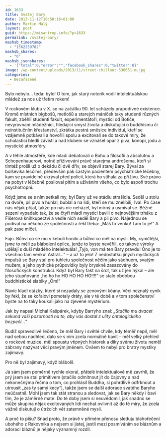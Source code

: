 ```yaml
---
id: 1633
title: Svatej Bary
date: 2013-11-12T10:50:16+01:00
author: Martin Malý
layout: post
guid: https://misantrop.info/?p=1633
permalink: /svatej-bary/
mashsb_timestamp:
  - "1562239782"
mashsb_shares:
  - "0"
mashsb_jsonshares:
  - '{"total":0,"error":"","facebook_shares":0,"twitter":0}'
image: /wp-content/uploads/2013/11/street-chillout-530651-m.jpg
categories:
  - Nezařazené
---
```

Bylo nebylo&#8230; teda: bylo! O tom, jak starý notorik vodil intelektuálskou mládež za nos už třetím rokem!

<!--more-->

V rockovém klubu v X. se na začátku 90. let scházely prapodivné existence. Kromě místních bigbošů, metlošů a starejch mániček taky studenti různých fakult, zběhlí studenti fakult, experimentátoři, mystici od Botiče, nevyrovnaní mládežníci, hledající smysl života a diskutující o buddhismu či neinstitučním křesťanství, zkrátka pestrá směsice individuí, kteří se vzájemně potkávali a hovořili spolu a excitovali se do takové míry, že scholastici bledli závistí a nad klubem se vznášel opar z piva, konopí, jodu a mystické atmosféry.

A v téhle atmosféře, kde mladí debatovali o Bohu a filosofii a absolutnu a Schopenhauerovi, notně přiživováni právě starejma androšema, kteří si tímtéž prošli už o dekádu či dvě dřív, se objevil starej Bary. Býval za bolševika lecčíms, především pak častým pacientem psychiatrické léčebny, kam se pravidelně ukrýval před policií, která ho stíhala za příživu. Své právo na pobyt v léčebně posiloval pitím a užíváním všeho, co bylo aspoň trochu psychotropní.

Když jsme se s ním setkali my, byl Bary už ve stádiu strašidla. Seděl u stolu na dvoře, pil pivo a huhlal, bublal a na lidi, kteří se mu znelíbili, řval. Po čase nás nějak přijal, takže po nás nic neházel, byl mírný a usmíval se. Běžné sezení vypadalo tak, že se čtyři mladí mystici bavili o nejnovějším trháku z Fišerova knihkupectví a vedle nich seděl Bary a pil pivo. Najednou se podíval na někoho ze společnosti a řekl třeba: &#8222;Máš to venku! Tam to je!&#8220; A pak zase mlčel.

Fajn. Bůhví co se mu v kebuli honilo a bůhví co měl na mysli. My, cyničtější, jsme to měli za blábolení opilce, jenže to byste nevěřili, co takové výroky udělají s duší mladého intelektuála! &#8222;Tyjo, von má ten Bary pravdu! Ono je to všechno tam venku! Astrál&#8230;&#8220; &#8211; a už to jelo! Z nedostatku jiných mystických impulsů se Bary stal pro tuhletu společnost něčím jako sádhuem, svatým mužem, a jeho pythické průpovídky byly bryskně zasazovány do filosofických konstrukcí. Když byl Bary fakt na šrot, tak už jen hýkal &#8211; ale jeho stupňované &#8222;ho ho ho HO HO HO HO!!!!&#8220; se stalo obdobou buddhistické slabiky &#8222;Óm!&#8220;

Navíc kladl otázky, které si nezadaly se zenovými kóany. Věci neznalý cynik by řekl, že se kořalovi pomotaly dráty, ale v té době a v tom společenství byste na to taky koukali jako na zjevené mystérium.

Jak by napsal Michal Kašpárek, kdyby Barryho znal: _&#8222;Stačilo mu dvacet sekund vaší pozornosti na to, aby vás dostal z ulity ontologického bezpečí&#8230;_&#8220;

Budiž spravedlivě řečeno, že měl Bary i světlé chvíle, kdy téměř nepil, měl nad sebou nadhled, dalo se s ním zcela normálně bavit &#8211; měl velký přehled o rockové muzice, měl spoustu vtipných historek a díky svému životu neměl zábrany nazývat věci pravým jménem. Ovšem to nebyl pro bratry mystiky zajímavý.

Pro ně byl zajímavý, když blábolil.

Já sám jsem poměrně rychle okoral, přátelé intelektuálové mě zavrhli, že prý jsem se stal primitivem (stačilo odmítnout jít do čajovny a nad nekonečnýma řečma o tom, co prohlásil Buddha, si pohrdlivě odfrknout a utrousit &#8222;zas ty samý kecy&#8220;), takže jsem se další adorace svatého Baryho neúčastnil. Mohl jsem tak stát stranou a sledovat, jak se Bary někdy i baví tím, že je záměrně mate. Do té doby jsem si neuvědomil, jak snadno se může skupina nějak excitovaných lidí nechat ovlivnit až do té míry, že zcela vážně diskutují o útržcích vět zatemněné mysli.

A proč to píšu? Snad proto, že právě v přímém přenosu sleduju blahořečení ubohého z Rakovníka a nejsem si jistej, jestli mezi posmíváním se bláznům a adorací bláznů je nějaký významný rozdíl.